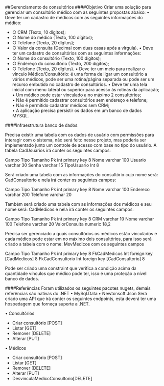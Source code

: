 ##Gerenciamento de consultórios
####Objetivo
Criar uma solução para gerenciar um consultório médico com as seguintes propostas abaixo:
•	Deve ter um cadastro de médicos com as seguintes informações do médico: 
- ○ CRM (Texto, 10 dígitos);  
- ○ Nome do médico (Texto, 100 dígitos);  
- ○ Telefone (Texto, 20 dígitos); 
- ○ Valor da consulta (Decimal com duas casas após a vírgula). 
•	 Deve ter um cadastro de consultórios com as seguintes informações: 
- ○ Nome do consultório (Texto, 100 dígitos);  
- ○ Endereço do consultório (Texto, 200 dígitos); 
- ○ Telefone (Texto, 20 dígitos). 
•	 Deve ter um meio para realizar o vínculo Médico/Consultório: é uma forma de ligar um consultório a vários médicos, pode ser uma rotina/página separada ou pode ser um recurso embutido no cadastro de consultórios. 
•	 Deve ter uma tela inicial com menu lateral ou superior para acesso às rotinas da aplicação; 
•	 Um médico pode estar vinculado a no máximo 2 consultórios;  
•	 Não é permitido cadastrar consultórios sem endereço e telefone;  
•	 Não é permitido cadastrar médicos sem CRM;  
•	 A aplicação precisa persistir os dados em um banco de dados MYSQL.

####Infraestrutura banco de dados

Precisa existir uma tabela com os dados de usuário com permissões para interagir com o sistema, não será feito nesse projeto, mas poderia ser implementado junto um controle de acesso com base no tipo do usuário. A tabela CadUsuarios irá conter os seguintes campos:

Campo	Tipo	Tamanho
Pk	int primary key	8
Nome	varchar	100
Usuario	varchar	30
Senha	varchar	15
TipoUsuario	Int	8

Será criado uma tabela com as informações do consultório cujo nome será: CadConsultorio e nela irá conter os seguintes campos:

Campo	Tipo	Tamanho
Pk	int primary key	8
Nome	varchar	100
Endereco	varchar	200
Telefone	varchar	20

Também será criado uma tabela com as informações dos médicos e seu nome será: CadMedicos e nela irá conter os seguintes campos:

Campo	Tipo	Tamanho
Pk	int primary key	8
CRM	varchar	10
Nome	varchar	100
Telefone	varchar	20
ValorConsulta	numeric	18,2

Precisa ser gerenciado a quais consultórios os médicos estão vinculados e cada médico pode estar em no máximo dois consultórios, para isso será criado a tabela com o nome: MovMedicos com os seguintes campos

Campo	Tipo	Tamanho
Pk	int primary key	8
FkCadMedicos	Int foreign key [CadMedicos]	8
FkCadConsultorio	Int foreign key [CadConsultorio]	8

Pode ser criado uma constraint que verifica a condição acima da quantidade vínculos que médico pode ter, isso é uma proteção a nível banco de dados.

####Referências
Foram utilizados os seguintes pacotes nugets, demais referências são nativas do .NET
•	MySql.Data
•	Newtonsoft.Json
Será criado uma API que irá conter os seguintes endpoints, esta deverá ter uma hospedagem que forneça suporte a .NET.

•	Consultórios
- Criar consultório [POST]
- Listar [GET]
- Remover [DELETE]
- Alterar [PUT]

•	Médicos
- Criar consultório [POST]
- Listar [GET]
- Remover [DELETE]
- Alterar [PUT]
- DesvinculaMedicoConsultorio[DELETE]


